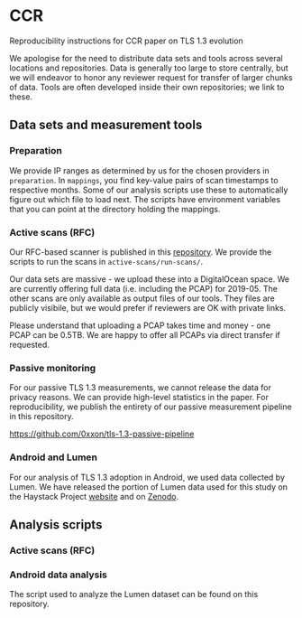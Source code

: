 # CCR
Reproducibility instructions for CCR paper on TLS 1.3 evolution

We apologise for the need to distribute data sets and tools across several locations and repositories. Data is generally too large to store centrally, but we will endeavor to honor any reviewer request for transfer of larger chunks of data. Tools are often developed inside their own repositories; we link to these.

## Data sets and measurement tools

### Preparation

We provide IP ranges as determined by us for the chosen providers in `preparation`. In `mappings`, you find key-value pairs of scan timestamps to respective months. Some of our analysis scripts use these to automatically figure out which file to load next. The scripts have environment variables that you can point at the directory holding the mappings.

### Active scans (RFC)

Our RFC-based scanner is published in this [repository](https://github.com/ralphholz-usyd/goscanner/). We provide the scripts to run the scans in `active-scans/run-scans/`.

Our data sets are massive - we upload these into a DigitalOcean space. We are currently offering full data (i.e. including the PCAP) for 2019-05. The other scans are only available as output files of our tools. They files are publicly visibile, but we would prefer if reviewers are OK with private links.

Please understand that uploading a PCAP takes time and money - one PCAP can be 0.5TB. We are happy to offer all PCAPs via direct transfer if requested.

### Passive monitoring

For our passive TLS 1.3 measurements, we cannot release the data for privacy reasons. We can provide high-level statistics in the paper. For reproducibility, we publish the entirety of our passive measurement pipeline in this repository.

https://github.com/0xxon/tls-1.3-passive-pipeline

### Android and Lumen

For our analysis of TLS 1.3 adoption in Android, we used data collected by Lumen. We have released the portion of Lumen data used for this study on the Haystack Project [website](https://haystack.mobi/datasets) and on [Zenodo](https://zenodo.org).

## Analysis scripts

### Active scans (RFC)



### Android data analysis

The script used to analyze the Lumen dataset can be found on this repository.
